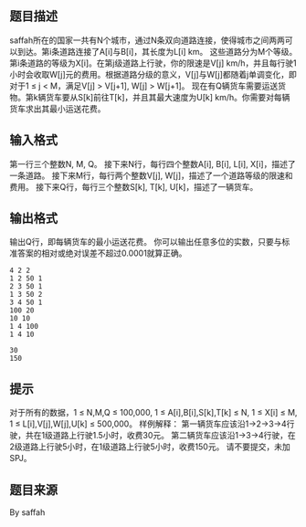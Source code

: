 


## 题目描述
saffah所在的国家一共有N个城市，通过N条双向道路连接，使得城市之间两两可以到达。第i条道路连接了A[i]与B[i]，其长度为L[i] km。
这些道路分为M个等级。第i条道路的等级为X[i]。在第j级道路上行驶，你的限速是V[j] km/h，并且每行驶1小时会收取W[j]元的费用。根据道路分级的意义，V[j]与W[j]都随着j单调变化，即对于1 ≤ j < M，满足V[j] > V[j+1], W[j] > W[j+1]。
现在有Q辆货车需要运送货物。第k辆货车要从S[k]前往T[k]，并且其最大速度为U[k] km/h。你需要对每辆货车求出其最小运送花费。
## 输入格式
第一行三个整数N, M, Q。
接下来N行，每行四个整数A[i], B[i], L[i], X[i]，描述了一条道路。
接下来M行，每行两个整数V[j], W[j]，描述了一个道路等级的限速和费用。
接下来Q行，每行三个整数S[k], T[k], U[k]，描述了一辆货车。
## 输出格式
输出Q行，即每辆货车的最小运送花费。
你可以输出任意多位的实数，只要与标准答案的相对或绝对误差不超过0.0001就算正确。

```input1
4 2 2
1 2 50 1
2 3 50 1
1 3 50 2
3 4 50 1
100 20
10 10
1 4 100
1 4 10

```
```output1
30
150
```

## 提示
对于所有的数据，1 ≤ N,M,Q ≤ 100,000, 1 ≤ A[i],B[i],S[k],T[k] ≤ N, 1 ≤ X[i] ≤ M, 1 ≤ L[i],V[j],W[j],U[k] ≤ 500,000。
样例解释：
第一辆货车应该沿1→2→3→4行驶，共在1级道路上行驶1.5小时，收费30元。
第二辆货车应该沿1→3→4行驶，在2级道路上行驶5小时，在1级道路上行驶5小时，收费150元。
请不要提交，未加SPJ。
## 题目来源
By saffah


